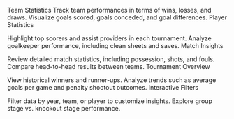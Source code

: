 Team Statistics
Track team performances in terms of wins, losses, and draws.
Visualize goals scored, goals conceded, and goal differences.
Player Statistics

Highlight top scorers and assist providers in each tournament.
Analyze goalkeeper performance, including clean sheets and saves.
Match Insights

Review detailed match statistics, including possession, shots, and fouls.
Compare head-to-head results between teams.
Tournament Overview

View historical winners and runner-ups.
Analyze trends such as average goals per game and penalty shootout outcomes.
Interactive Filters

Filter data by year, team, or player to customize insights.
Explore group stage vs. knockout stage performance.

